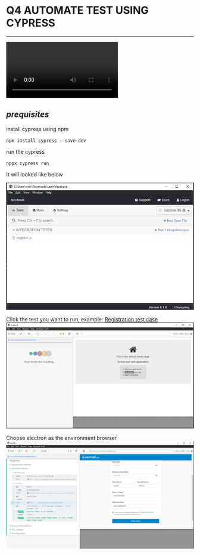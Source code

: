 # Q4 AUTOMATE TEST USING CYPRESS
---
![run-test](./success-test.mp4)

## *prequisites*
install cypress using npm

    npm install cypress --save-dev

run the cypress

    nppx cypress run

It will looked like below

![cypress](./assets/cypress.PNG)

Click the test you want to run, example: [Registration test case](./cypress/integration/registration.js)
![web-runner](./assets/web-runner.PNG)

Choose electron as the environment browser
![success-failed-test](./assets/success-failed-test.PNG)
